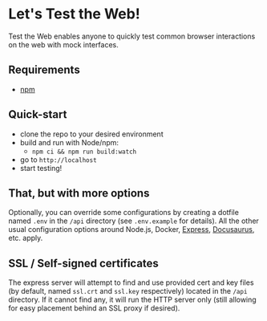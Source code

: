 # Let's Test the Web!

Test the Web enables anyone to quickly test common browser interactions on the web with mock interfaces.

## Requirements

- [npm](https://www.npmjs.com/)

## Quick-start

- clone the repo to your desired environment
- build and run with Node/npm:
  - `npm ci && npm run build:watch`
- go to `http://localhost`
- start testing!

## That, but with more options

Optionally, you can override some configurations by creating a dotfile named `.env` in the `/api` directory (see `.env.example` for details). All the other usual configuration options around Node.js, Docker, [Express](https://expressjs.com/), [Docusaurus](https://docusaurus.io/), etc. apply.

## SSL / Self-signed certificates

The express server will attempt to find and use provided cert and key files (by default, named `ssl.crt` and `ssl.key` respectively) located in the `/api` directory. If it cannot find any, it will run the HTTP server only (still allowing for easy placement behind an SSL proxy if desired).
